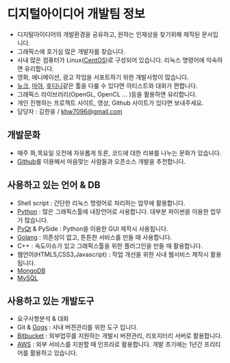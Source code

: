 # 디지털아이디어 개발팀 정보
- 디지털아이디어의 개발환경을 공유하고, 원하는 인재상을 찾기위해 제작된 문서입니다.
- 그래픽스에 호기심 많은 개발자를 찾습니다.
- 사내 많은 컴퓨터가 Linux([CentOS](https://www.centos.org))로 구성되어 있습니다. 리눅스 명령어에 익숙하면 유리합니다.
- 영화, 에니메이션, 광고 작업을 서포트하기 위한 개발사항이 많습니다.
- [뉴크](https://www.thefoundry.co.uk/products/nuke/), [마야](http://www.autodesk.co.kr/products/maya/overview), [후디니](https://www.sidefx.com)같은 툴을 다룰 수 있다면 아티스트와 대화가 편합니다.
- 그래픽스 라이브러리(OpenGL, OpenCL ... )등을 활용하면 유리합니다.
- 개인 진행하는 프로젝트 사이트, 영상, Github 사이트가 있다면 보내주세요.
- 담당자 : 김한웅 / khw7096@gmail.com

## 개발문화
- 매주 화,목요일 오전에 자유롭게 토론, 코드에 대한 리뷰를 나누는 문화가 있습니다.
- [Github](http://www.github.com)를 이용해서 마음맞는 사람들과 오픈소스 개발을 추천합니다.

## 사용하고 있는 언어 & DB
- Shell script : 간단한 리눅스 명령어로 처리하는 업무에 활용합니다. 
- [Python](http://www.python.org) : 많은 그래픽스툴에 내장언어로 사용합니다. 대부분 파이썬을 이용한 업무가 많습니다.
- [PyQt](https://riverbankcomputing.com/software/pyqt/intro) & PySide : Python을 이용한 GUI 제작시 사용됩니다.
- [Golang](http://www.golang.org) : 의존성이 없고, 튼튼한 서비스를 만들 때 사용합니다.
- C++ : 속도이슈가 있고 그래픽스툴을 위한 플러그인을 만들 때 활용합니다.
- 웹언어(HTML5,CSS3,Javascript) : 작업 개선을 위한 사내 웹서비스 제작시 활용됩니다.
- [MongoDB](https://www.mongodb.com) 
- [MySQL](https://www.mysql.com)

## 사용하고 있는 개발도구
- 요구사항분석 & 대화
- Git & [Gogs](https://gogs.io) : 사내 버젼관리를 위한 도구 입니다.
- [Bitbucket](https://bitbucket.org/) : 외부업무를 지원하는 개발시 버젼관리, 리포지터리 서버로 활용합니다.
- [AWS](https://aws.amazon.com) : 외부 서비스를 지원할 때 인프라로 활용합니다. 개발 초기에는 1년간 프리티어를 활용하고 있습니다.
